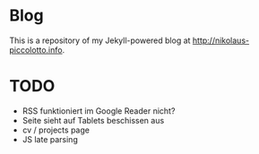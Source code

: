 # Blog

This is a repository of my Jekyll-powered blog at http://nikolaus-piccolotto.info.

# TODO


* RSS funktioniert im Google Reader nicht?
* Seite sieht auf Tablets beschissen aus
* cv / projects page
* JS late parsing